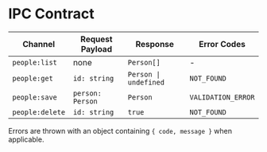 # IPC Contract

| Channel         | Request Payload          | Response             | Error Codes               |
|-----------------|--------------------------|----------------------|---------------------------|
| `people:list`   | none                     | `Person[]`           | -                         |
| `people:get`    | `id: string`             | `Person \| undefined` | `NOT_FOUND`               |
| `people:save`   | `person: Person`         | `Person`             | `VALIDATION_ERROR`        |
| `people:delete` | `id: string`             | `true`               | `NOT_FOUND`               |

Errors are thrown with an object containing `{ code, message }` when applicable.
